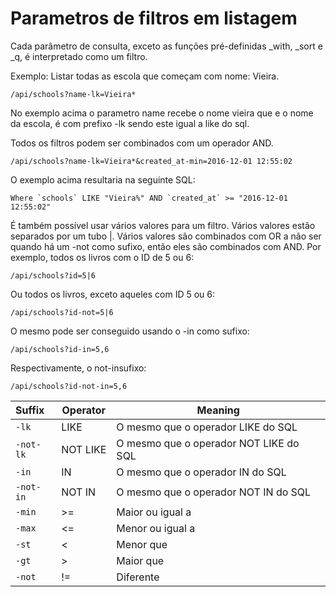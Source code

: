 # Parametros de filtros em listagem

Cada parâmetro de consulta, exceto as funções pré-definidas _with, _sort e _q, é interpretado como um filtro.

Exemplo: Listar todas as escola que começam com nome: Vieira.

<pre><code>/api/schools?name-lk=Vieira*</code></pre>

No exemplo acima o parametro name recebe o nome vieira que e o nome da escola, é com prefixo -lk sendo este igual a like do sql.

Todos os filtros podem ser combinados com um operador AND.

<pre><code>/api/schools?name-lk=Vieira*&created_at-min=2016-12-01 12:55:02</code></pre>

O exemplo acima resultaria na seguinte SQL:

<pre><code>Where `schools` LIKE "Vieira%" AND `created_at` >= "2016-12-01 12:55:02"</code></pre>

É também possível usar vários valores para um filtro. Vários valores estão separados por um tubo |. Vários valores são combinados com OR a não ser quando há um -not como sufixo, então eles são combinados com AND. Por exemplo, todos os livros com o ID de 5 ou 6:

<pre><code>/api/schools?id=5|6</code></pre>

Ou todos os livros, exceto aqueles com ID 5 ou 6:

<pre><code>/api/schools?id-not=5|6</code></pre>

O mesmo pode ser conseguido usando o -in como sufixo:

<pre><code>/api/schools?id-in=5,6</code></pre>

Respectivamente, o not-insufixo:

<pre><code>/api/schools?id-not-in=5,6</code></pre>

| Suffix        | Operator  | Meaning                               |
|:--------------|-----------|---------------------------------------|
| `-lk`         | LIKE      | O mesmo que o operador LIKE do SQL    |
| `-not-lk`     | NOT LIKE  | O mesmo que o operador NOT LIKE do SQL|
| `-in`         | IN        | O mesmo que o operador IN do SQL      |
| `-not-in`     | NOT IN    | O mesmo que o operador NOT IN do SQL  |
| `-min`        | >=        | Maior ou igual a                      |
| `-max`        | <=        | Menor ou igual a                      |
| `-st`         | <         | Menor que                             |     
| `-gt`         | >         | Maior que                             |
| `-not`        | !=        | Diferente                             |